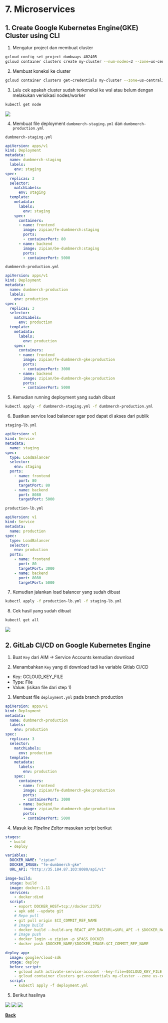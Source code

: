# 7. Microservices

## 1. Create Google Kubernetes Engine(GKE) Cluster using CLI

1. Mengatur project dan membuat cluster
```bash
gcloud config set project dumbways-402405
gcloud container clusters create my-cluster --num-nodes=3 --zone=us-central1-a
```

2. Membuat koneksi ke cluster
```bash
gcloud container clusters get-credentials my-cluster --zone=us-central1-a
```

3. Lalu cek apakah cluster sudah terkoneksi ke wsl atau belum dengan melakukan verisikasi nodes/worker
```bash
kubectl get node
```
<img src="images/image01-03.png">

4. Membuat file deployment `dumbmerch-staging.yml` dan `dumbmerch-production.yml`

`dumbmerch-staging.yml`
```yaml
apiVersion: apps/v1
kind: Deployment
metadata:
  name: dumbmerch-staging
  labels:
    env: staging
spec:
  replicas: 3
  selector:
    matchLabels:
      env: staging
  template:
    metadata:
      labels:
        env: staging
    spec:
      containers:
      - name: frontend
        image: zipian/fe-dumbmerch:staging
        ports:
        - containerPort: 80
      - name: backend
        image: zipian/be-dumbmerch:staging
        ports:
        - containerPort: 5000
```

`dumbmerch-production.yml`
```yaml
apiVersion: apps/v1
kind: Deployment
metadata:
  name: dumbmerch-production
  labels:
    env: production
spec:
  replicas: 3
  selector:
    matchLabels:
      env: production
  template:
    metadata:
      labels:
        env: production
    spec:
      containers:
      - name: frontend
        image: zipian/fe-dumbmerch-gke:production
        ports:
        - containerPort: 3000
      - name: backend
        image: zipian/be-dumbmerch-gke:production
        ports:
        - containerPort: 5000
```

5. Kemudian running deployment yang sudah dibuat
```bash
kubectl apply -f dumbmerch-staging.yml -f dumbmerch-production.yml
```

6. Buatkan service load balancer agar pod dapat di akses dari publik

`staging-lb.yml`
```yaml
apiVersion: v1
kind: Service
metadata:
  name: staging
spec:
  type: LoadBalancer
  selector:
    env: staging
  ports:
    - name: frontend
      port: 80
      targetPort: 80
    - name: backend
      port: 8080
      targetPort: 5000
```

`production-lb.yml`
```yaml
apiVersion: v1
kind: Service
metadata:
  name: production
spec:
  type: LoadBalancer
  selector:
    env: production
  ports:
    - name: frontend
      port: 80
      targetPort: 3000
    - name: backend
      port: 8080
      targetPort: 5000
```

7. Kemudian jalankan load balancer yang sudah dibuat
```bash
kubectl apply -f production-lb.yml -f staging-lb.yml
```

8. Cek hasil yang sudah dibuat
```bash
kubectl get all
```
<img src="images/image01-08.png">

## 2. GitLab CI/CD on Google Kubernetes Engine

1. Buat `Key` dari AIM -> Service Accounts kemudian download

2. Menambahkan `Key` yang di download tadi ke variable Gitlab CI/CD
- Key: GCLOUD_KEY_FILE
- Type: File
- Value: (isikan file dari step 1)

3. Membuat file `deployment.yml` pada branch production
```yaml
apiVersion: apps/v1
kind: Deployment
metadata:
  name: dumbmerch-production
  labels:
    env: production
spec:
  replicas: 3
  selector:
    matchLabels:
      env: production
  template:
    metadata:
      labels:
        env: production
    spec:
      containers:
      - name: frontend
        image: zipian/fe-dumbmerch-gke:production
        ports:
        - containerPort: 3000
      - name: backend
        image: zipian/be-dumbmerch-gke:production
        ports:
        - containerPort: 5000
```

4. Masuk ke *Pipeline Editor* masukan script berikut
```yaml
stages:
  - build
  - deploy

variables:
  DOCKER_NAME: "zipian"
  DOCKER_IMAGE: "fe-dumbmerch-gke"
  URL_API: "http://35.184.87.103:8080/api/v1"

image-build:
  stage: build
  image: docker:1.11
  services:
    - docker:dind
  script:
    - export DOCKER_HOST=tcp://docker:2375/
    - apk add --update git
    # Repo pull
    - git pull origin $CI_COMMIT_REF_NAME
    # Image build
    - docker build --build-arg REACT_APP_BASEURL=$URL_API -t $DOCKER_NAME/$DOCKER_IMAGE:$CI_COMMIT_REF_NAME .
    # Image push
    - docker login -u zipian -p $PASS_DOCKER
    - docker push $DOCKER_NAME/$DOCKER_IMAGE:$CI_COMMIT_REF_NAME

deploy-app:
  image: google/cloud-sdk
  stage: deploy
  before_script:
    - gcloud auth activate-service-account --key-file=$GCLOUD_KEY_FILE
    - gcloud container clusters get-credentials my-cluster --zone us-central1-a --project dumbways-402405
  script:
    - kubectl apply -f deployment.yml
```

5. Berikut hasilnya
<img src="images/image02-05-01.png">
<img src="images/image02-05-02.png">
<img src="images/image02-05-03.png">

[**Back**](../README.md)